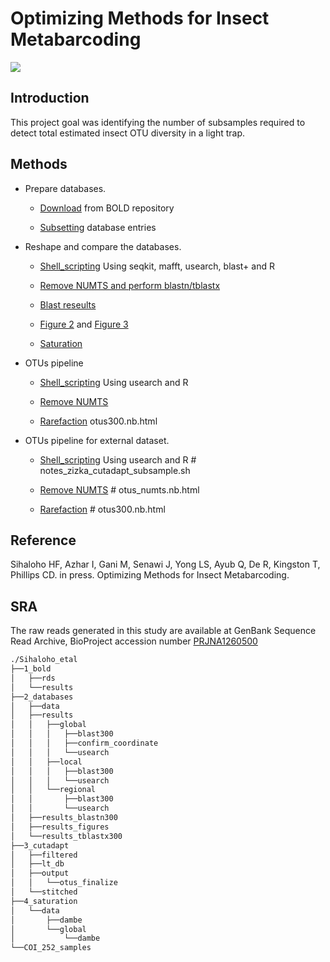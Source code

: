 # Optimizing Methods for Insect Metabarcoding

![](./docs/Figure_41.png)

## Introduction
This project goal was identifying the number of subsamples required to detect total estimated insect OTU diversity in a light trap.

## Methods
* Prepare databases.
  
  * [Download](https://mhenso.github.io/insect_metabarcoding/1_bold/all_insecta.nb.html) from BOLD repository
  
  * [Subsetting](https://mhenso.github.io/insect_metabarcoding/1_bold/db5.nb.html) database entries
    

* Reshape and compare the databases.
  
  * [Shell_scripting](https://mhenso.github.io/insect_metabarcoding/2_databases/2_databases_revised.sh) Using seqkit, mafft, usearch, blast+ and R
    
  * [Remove NUMTS and perform blastn/tblastx](https://mhenso.github.io/insect_metabarcoding/2_databases/db5_nonumts.nb.html) 
 
  * [Blast reseults](https://mhenso.github.io/insect_metabarcoding/2_databases/blastn300.nb.html) 
 
  * [Figure 2](https://mhenso.github.io/insect_metabarcoding/2_databases/bitscore.nb.html) and [Figure 3](https://mhenso.github.io/insect_metabarcoding/2_databases/blastn300_venn.nb.html)
 
  * [Saturation](https://mhenso.github.io/insect_metabarcoding/2_databases/2_databases_revised.sh)
  

* OTUs pipeline

  * [Shell_scripting](https://github.com/mhenso/insect_metabarcoding/blob/main/2_databases/2_databases_revised.sh) Using usearch and R
 
  * [Remove NUMTS](https://github.com/mhenso/insect_metabarcoding/blob/main/2_databases/2_databases_revised.sh)
 
  * [Rarefaction](https://github.com/mhenso/insect_metabarcoding/blob/main/2_databases/2_databases_revised.sh) otus300.nb.html


* OTUs pipeline for external dataset.

  * [Shell_scripting](https://github.com/mhenso/insect_metabarcoding/blob/main/2_databases/2_databases_revised.sh) Using usearch and R # notes_zizka_cutadapt_subsample.sh
 
  * [Remove NUMTS](https://github.com/mhenso/insect_metabarcoding/blob/main/2_databases/2_databases_revised.sh) # otus_numts.nb.html
 
  * [Rarefaction](https://github.com/mhenso/insect_metabarcoding/blob/main/2_databases/2_databases_revised.sh) # otus300.nb.html


## Reference
Sihaloho HF, Azhar I, Gani M, Senawi J, Yong LS, Ayub Q, De R, Kingston T, Phillips CD. in press. Optimizing Methods for Insect Metabarcoding. 

## SRA
The raw reads generated in this study are available at GenBank Sequence Read Archive, BioProject accession number [PRJNA1260500](http://www.ncbi.nlm.nih.gov/bioproject/1260500)

```bash
./Sihaloho_etal
├──1_bold
│   ├──rds
│   └──results
├──2_databases
│   ├──data
│   ├──results
│   │   ├──global
│   │   │   ├──blast300
│   │   │   ├──confirm_coordinate
│   │   │   └──usearch
│   │   ├──local
│   │   │   ├──blast300
│   │   │   └──usearch
│   │   └──regional
│   │       ├──blast300
│   │       └──usearch
│   ├──results_blastn300
│   ├──results_figures
│   └──results_tblastx300
├──3_cutadapt
│   ├──filtered
│   ├──lt_db
│   ├──output
│   │   └──otus_finalize
│   └──stitched
├──4_saturation
│   └──data
│       ├──dambe
│       └──global
│           └──dambe
└──COI_252_samples
```





